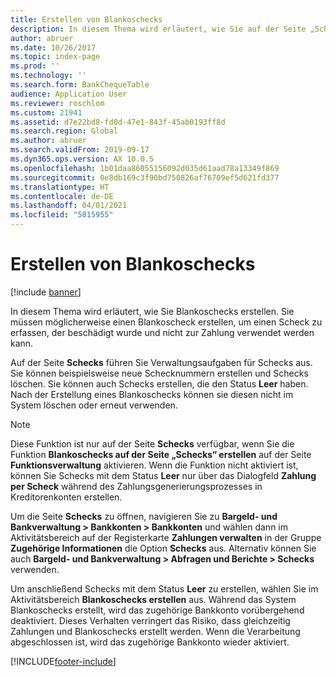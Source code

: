 ```yaml
---
title: Erstellen von Blankoschecks
description: In diesem Thema wird erläutert, wie Sie auf der Seite „Schecks“ Blankoschecks für ein Bankkonto erstellen.
author: abruer
ms.date: 10/26/2017
ms.topic: index-page
ms.prod: ''
ms.technology: ''
ms.search.form: BankChequeTable
audience: Application User
ms.reviewer: roschlom
ms.custom: 21941
ms.assetid: d7e22bd8-fd0d-47e1-843f-45ab0193ff8d
ms.search.region: Global
ms.author: abruer
ms.search.validFrom: 2019-09-17
ms.dyn365.ops.version: AX 10.0.5
ms.openlocfilehash: 1b01daa86055156092d035d61aad78a13349f869
ms.sourcegitcommit: 0e8db169c3f90bd750826af76709ef5d621fd377
ms.translationtype: HT
ms.contentlocale: de-DE
ms.lasthandoff: 04/01/2021
ms.locfileid: "5815955"
---
```

# <a name="create-checks-that-have-blank-status"></a>Erstellen von Blankoschecks

[!include [banner](../includes/banner.md)]

In diesem Thema wird erläutert, wie Sie Blankoschecks erstellen. Sie müssen möglicherweise einen Blankoscheck erstellen, um einen Scheck zu erfassen, der beschädigt wurde und nicht zur Zahlung verwendet werden kann.

Auf der Seite **Schecks** führen Sie Verwaltungsaufgaben für Schecks aus. Sie können beispielsweise neue Schecknummern erstellen und Schecks löschen. Sie können auch Schecks erstellen, die den Status **Leer** haben. Nach der Erstellung eines Blankoschecks können sie diesen nicht im System löschen oder erneut verwenden.

> [!NOTE]
> Diese Funktion ist nur auf der Seite **Schecks** verfügbar, wenn Sie die Funktion **Blankoschecks auf der Seite „Schecks“ erstellen** auf der Seite **Funktionsverwaltung** aktivieren. Wenn die Funktion nicht aktiviert ist, können Sie Schecks mit dem Status **Leer** nur über das Dialogfeld **Zahlung per Scheck** während des Zahlungsgenerierungsprozesses in Kreditorenkonten erstellen.

Um die Seite **Schecks** zu öffnen, navigieren Sie zu **Bargeld- und Bankverwaltung \> Bankkonten \> Bankkonten** und wählen dann im Aktivitätsbereich auf der Registerkarte **Zahlungen verwalten** in der Gruppe **Zugehörige Informationen** die Option **Schecks** aus. Alternativ können Sie auch **Bargeld- und Bankverwaltung \> Abfragen und Berichte \> Schecks** verwenden.

Um anschließend Schecks mit dem Status **Leer** zu erstellen, wählen Sie im Aktivitätsbereich **Blankoschecks erstellen** aus. Während das System Blankoschecks erstellt, wird das zugehörige Bankkonto vorübergehend deaktiviert. Dieses Verhalten verringert das Risiko, dass gleichzeitig Zahlungen und Blankoschecks erstellt werden. Wenn die Verarbeitung abgeschlossen ist, wird das zugehörige Bankkonto wieder aktiviert.


[!INCLUDE[footer-include](../../includes/footer-banner.md)]